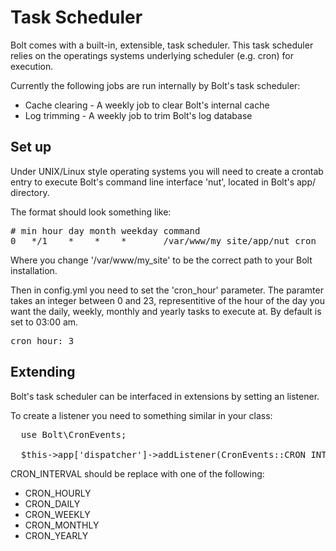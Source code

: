 Task Scheduler
==============

Bolt comes with a built-in, extensible, task scheduler. This task scheduler 
relies on the operatings systems underlying scheduler (e.g. cron) for execution.

Currently the following jobs are run internally by Bolt's task scheduler:

  - Cache clearing - A weekly job to clear Bolt's internal cache
  - Log trimming - A weekly job to trim Bolt's log database

Set up
------

Under UNIX/Linux style operating systems you will need to create a crontab entry
to execute Bolt's command line interface 'nut', located in Bolt's app/ directory.

The format should look something like:
<pre class="brush: plain">
# min hour day month weekday command
0   */1    *    *    *       /var/www/my_site/app/nut cron
</pre>

Where you change '/var/www/my_site' to be the correct path to your Bolt 
installation.

Then in config.yml you need to set the 'cron_hour' parameter.  The paramter takes an
integer between 0 and 23, representitive of the hour of the day you want the daily, weekly,
monthly and yearly tasks to execute at. By default is set to 03:00 am.

<pre class="brush: plain">
cron_hour: 3
</pre>


Extending
---------

Bolt's task scheduler can be interfaced in extensions by setting an listener.

To create a listener you need to something similar in your class:

<pre class="brush: php">
  use Bolt\CronEvents;

  $this->app['dispatcher']->addListener(CronEvents::CRON_INTERVAL, array($this, 'myJobCallbackMethod'));
</pre>

CRON_INTERVAL should be replace with one of the following:
  - CRON_HOURLY
  - CRON_DAILY
  - CRON_WEEKLY
  - CRON_MONTHLY
  - CRON_YEARLY


